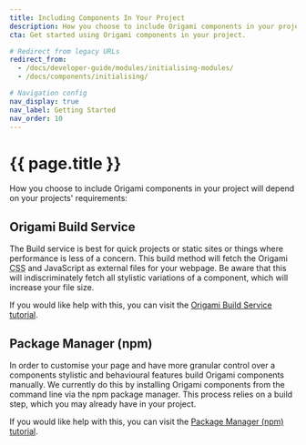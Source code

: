 ```yaml
---
title: Including Components In Your Project
description: How you choose to include Origami components in your project will depend on your projects' requirements. There are two options, the Origami Build Service or the npm package manager.
cta: Get started using Origami components in your project.

# Redirect from legacy URLs
redirect_from:
  - /docs/developer-guide/modules/initialising-modules/
  - /docs/components/initialising/

# Navigation config
nav_display: true
nav_label: Getting Started
nav_order: 10
---
```


# {{ page.title }}

How you choose to include Origami components in your project will depend on your projects' requirements:

## Origami Build Service

The Build service is best for quick projects or static sites or things where performance is less of a concern. This build method will fetch the Origami <abbr title="Cascading Style Sheets">CSS</abbr> and JavaScript as external files for your webpage. Be aware that this will indiscriminately fetch all stylistic variations of a component, which will increase your file size.

If you would like help with this, you can visit the [Origami Build Service tutorial](/documentation/tutorials/build-service/).

## Package Manager (npm)

In order to customise your page and have more granular control over a components stylistic and behavioural features build Origami components manually. We currently do this by installing Origami components from the command line via the npm package manager. This process relies on a build step, which you may already have in your project.

If you would like help with this, you can visit the [Package Manager (npm) tutorial](/documentation/tutorials/manual-build/).
